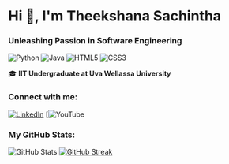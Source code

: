 # Hi 👋, I'm Theekshana Sachintha

### Unleashing Passion in Software Engineering

![Python](https://img.shields.io/badge/Python-3776AB?style=for-the-badge&logo=python&logoColor=white)
![Java](https://img.shields.io/badge/Java-ED8B00?style=for-the-badge&logo=java&logoColor=white)
![HTML5](https://img.shields.io/badge/HTML5-E34F26?style=for-the-badge&logo=html5&logoColor=white)
![CSS3](https://img.shields.io/badge/CSS3-1572B6?style=for-the-badge&logo=css3&logoColor=white)

🎓 **IIT Undergraduate at Uva Wellassa University**

### Connect with me:
[![LinkedIn]([https://img.shields.io/badge/LinkedIn-%230077B5.svg?style=for-the-badge&logo=linkedin&logoColor=white)](https://linkedin.com/in/your-profile](https://www.linkedin.com/in/theekshana-sachintha-4b398b215/))
[![YouTube]()

### My GitHub Stats:
![GitHub Stats](https://github-readme-stats.vercel.app/api?username=your-username&show_icons=true&theme=dark)
[![GitHub Streak](https://github-readme-streak-stats.herokuapp.com?user=your-username&theme=dark&hide_border=true)](https://git.io/streak-stats)
